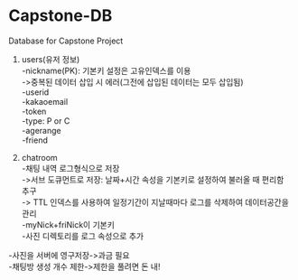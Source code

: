# Capstone-DB
Database for Capstone Project


1. users(유저 정보)   
-nickname(PK): 기본키 설정은 고유인덱스를 이용   
->중복된 데이터 삽입 시 에러(그전에 삽입된 데이터는 모두 삽입됨)   
-userid   
-kakaoemail   
-token   
-type: P or C   
-agerange   
-friend   
   
2. chatroom   
-채팅 내역 로그형식으로 저장   
->서브 도큐먼트로 저장: 날짜+시간 속성을 기본키로 설정하여 불러올 때 편리함 추구   
-> TTL 인덱스를 사용하여 일정기간이 지날때마다 로그를 삭제하여 데이터공간을 관리   
-myNick+friNick이 기본키   
-사진 디렉토리를 로그 속성으로 추가   
   
-사진을 서버에 영구저장->과금 필요   
-채팅방 생성 개수 제한->제한을 풀려면 돈 내!   
